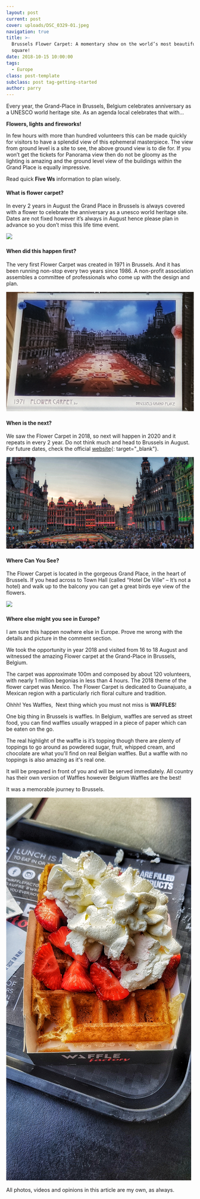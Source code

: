 ```yaml
---
layout: post
current: post
cover: uploads/DSC_0329-01.jpeg
navigation: true
title: >-
  Brussels Flower Carpet: A momentary show on the world’s most beautiful central
  square!
date: 2018-10-15 10:00:00
tags:
  - Europe
class: post-template
subclass: post tag-getting-started
author: parry
---
```


Every year, the Grand-Place in Brussels, Belgium celebrates anniversary as a UNESCO world heritage site. As an agenda local celebrates that with…

**Flowers, lights and fireworks!**

In few hours with more than hundred volunteers this can be made quickly for visitors to have a splendid view of this ephemeral masterpiece. The view from ground level is a site to see, the above ground view is to die for. If you won’t get the tickets for Panorama view then do not be gloomy as the lighting is amazing and the ground level view of the buildings within the Grand Place is equally impressive.

Read quick&nbsp;**Five Ws**&nbsp;information to plan wisely.

#### What is flower carpet?

In every 2 years in August the Grand Place in Brussels is always covered with a flower to celebrate the anniversary as a unesco world heritage site. Dates are not fixed however it’s always in August hence please plan in advance so you don’t miss this life time event.

![](/uploads/DSC_0329-01.jpeg)

#### When did this happen first?

The very first Flower Carpet was created in 1971 in Brussels. And it has been running non-stop every two years since 1986. A non-profit association assembles a committee of professionals who come up with the design and plan.&nbsp;

![](/uploads/20180816_225830-01.jpeg)

#### When is the next?

We saw the Flower Carpet in 2018, so next will happen in 2020 and it repeats in every 2 year. Do not think much and head to Brussels in August. For future dates, check the official [website](https://www.brussels.be/flower-carpet){: target="_blank"}.

![](/uploads/20180817_210120-01.jpeg)

#### Where Can You See?

The Flower Carpet is located in the gorgeous Grand Place, in the heart of Brussels. If you head across to Town Hall (called “Hotel De Ville” – It’s not a hotel) and walk up to the balcony you can get a great birds eye view of the flowers.

![](/uploads/DSC_0332-01.jpeg)

#### Where else might you see in Europe?

I am sure this happen nowhere else in Europe. Prove me wrong with the details and picture in the comment section.

We took the opportunity in year 2018 and visited from 16 to 18 August and witnessed the amazing Flower carpet at the Grand-Place in Brussels, Belgium.

The carpet was approximate 100m and composed by about 120 volunteers, with nearly 1 million begonias in less than 4 hours. The 2018 theme of the flower carpet was Mexico. The Flower Carpet is dedicated to Guanajuato, a Mexican region with a particularly rich floral culture and tradition.&nbsp;

Ohhh! Yes Waffles,&nbsp; Next thing which you must not miss is **WAFFLES**!

One big thing in Brussels is waffles. In Belgium, waffles are served as street food, you can find waffles usually wrapped in a piece of paper which can be eaten on the go.

The real highlight of the waffle is it’s topping though there are plenty of toppings to go around as powdered sugar, fruit, whipped cream, and chocolate are what you'll find on real Belgian waffles. But a waffle with no toppings is also amazing as it's real one.

It will be prepared in front of you and will be served immediately. All country has their own version of Waffles however Belgium Waffles are the best!

It was a memorable journey to Brussels.

![](/uploads/20180816_194910-01.jpeg)

All photos, videos and opinions in this article are my own, as always.